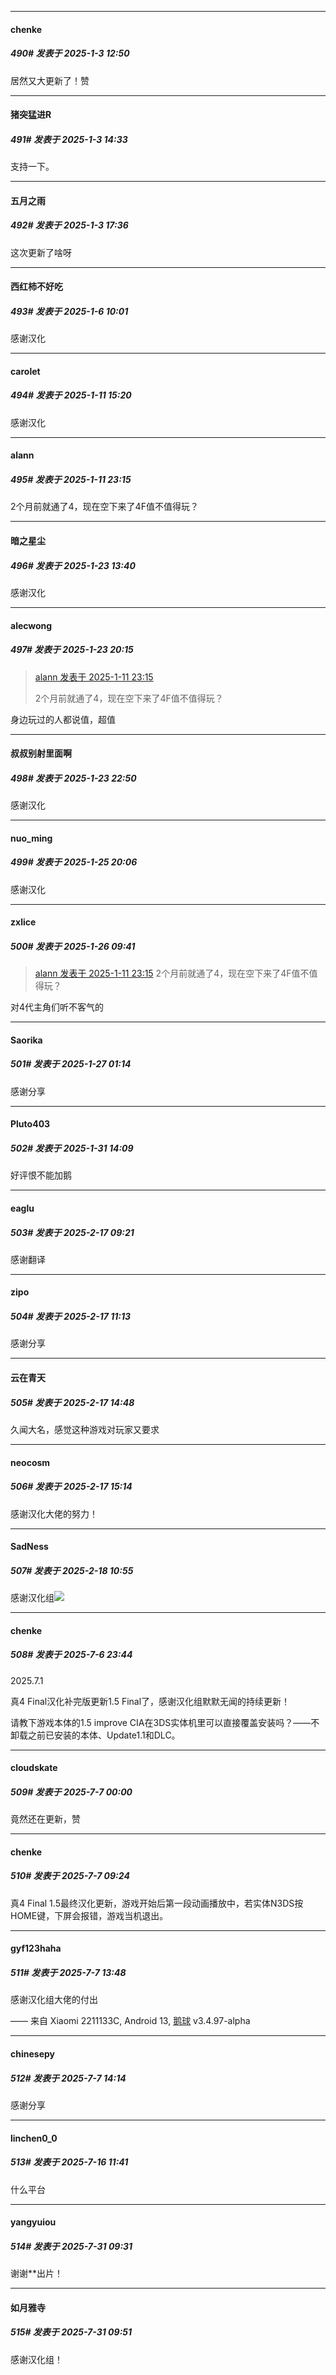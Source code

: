 ﻿
*****

####  chenke  
##### 490#       发表于 2025-1-3 12:50

居然又大更新了！赞


*****

####  猪突猛进R  
##### 491#       发表于 2025-1-3 14:33

支持一下。


*****

####  五月之雨  
##### 492#       发表于 2025-1-3 17:36

这次更新了啥呀


*****

####  西红柿不好吃  
##### 493#       发表于 2025-1-6 10:01

感谢汉化

*****

####  carolet  
##### 494#       发表于 2025-1-11 15:20

感谢汉化


*****

####  alann  
##### 495#       发表于 2025-1-11 23:15

2个月前就通了4，现在空下来了4F值不值得玩？

*****

####  暗之星尘  
##### 496#       发表于 2025-1-23 13:40

感谢汉化


*****

####  alecwong  
##### 497#       发表于 2025-1-23 20:15

<blockquote><a href="httphttps://bbs.saraba1st.com/2b/forum.php?mod=redirect&amp;goto=findpost&amp;pid=67156430&amp;ptid=2195202" target="_blank">alann 发表于 2025-1-11 23:15</a>

2个月前就通了4，现在空下来了4F值不值得玩？</blockquote>
身边玩过的人都说值，超值


*****

####  叔叔别射里面啊  
##### 498#       发表于 2025-1-23 22:50

感谢汉化


*****

####  nuo_ming  
##### 499#       发表于 2025-1-25 20:06

感谢汉化


*****

####  zxlice  
##### 500#       发表于 2025-1-26 09:41

<blockquote><a href="httphttps://bbs.saraba1st.com/2b/forum.php?mod=redirect&amp;goto=findpost&amp;pid=67156430&amp;ptid=2195202" target="_blank">alann 发表于 2025-1-11 23:15</a>
2个月前就通了4，现在空下来了4F值不值得玩？</blockquote>
对4代主角们听不客气的


*****

####  Saorika  
##### 501#       发表于 2025-1-27 01:14

感谢分享

*****

####  Pluto403  
##### 502#       发表于 2025-1-31 14:09

好评恨不能加鹅

*****

####  eaglu  
##### 503#       发表于 2025-2-17 09:21

感谢翻译


*****

####  zipo  
##### 504#       发表于 2025-2-17 11:13

感谢分享


*****

####  云在青天  
##### 505#       发表于 2025-2-17 14:48

久闻大名，感觉这种游戏对玩家又要求


*****

####  neocosm  
##### 506#       发表于 2025-2-17 15:14

感谢汉化大佬的努力！


*****

####  SadNess  
##### 507#       发表于 2025-2-18 10:55

感谢汉化组<img src="https://static.saraba1st.com/image/smiley/face2017/034.png" referrerpolicy="no-referrer">

*****

####  chenke  
##### 508#       发表于 2025-7-6 23:44

2025.7.1

真4 Final汉化补完版更新1.5 Final了，感谢汉化组默默无闻的持续更新！

请教下游戏本体的1.5 improve CIA在3DS实体机里可以直接覆盖安装吗？——不卸载之前已安装的本体、Update1.1和DLC。


*****

####  cloudskate  
##### 509#       发表于 2025-7-7 00:00

竟然还在更新，赞


*****

####  chenke  
##### 510#       发表于 2025-7-7 09:24

真4 Final 1.5最终汉化更新，游戏开始后第一段动画播放中，若实体N3DS按HOME键，下屏会报错，游戏当机退出。


*****

####  gyf123haha  
##### 511#       发表于 2025-7-7 13:48

感谢汉化组大佬的付出

—— 来自 Xiaomi 2211133C, Android 13, [鹅球](https://www.pgyer.com/xfPejhuq) v3.4.97-alpha


*****

####  chinesepy  
##### 512#       发表于 2025-7-7 14:14

感谢分享

*****

####  linchen0_0  
##### 513#       发表于 2025-7-16 11:41

什么平台

*****

####  yangyuiou  
##### 514#       发表于 2025-7-31 09:31

谢谢**出片！


*****

####  如月雅寺  
##### 515#       发表于 2025-7-31 09:51

感谢汉化组！


